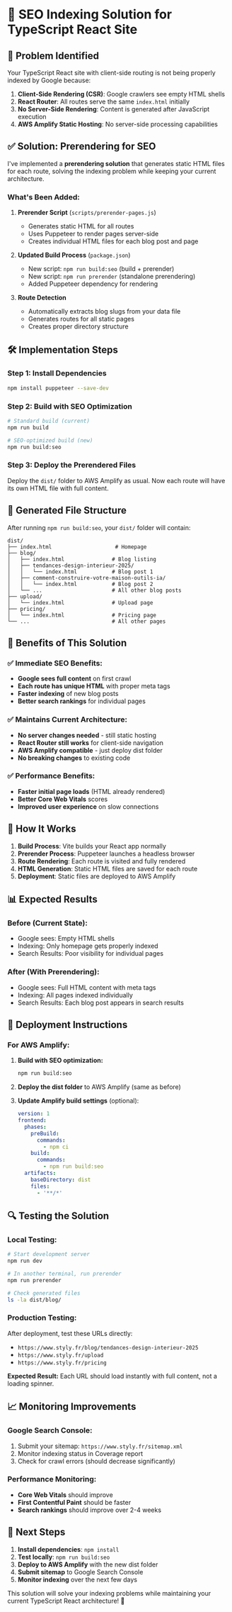 # 🚀 SEO Indexing Solution for TypeScript React Site

## 🎯 **Problem Identified**

Your TypeScript React site with client-side routing is not being properly indexed by Google because:

1. **Client-Side Rendering (CSR)**: Google crawlers see empty HTML shells
2. **React Router**: All routes serve the same `index.html` initially
3. **No Server-Side Rendering**: Content is generated after JavaScript execution
4. **AWS Amplify Static Hosting**: No server-side processing capabilities

## ✅ **Solution: Prerendering for SEO**

I've implemented a **prerendering solution** that generates static HTML files for each route, solving the indexing problem while keeping your current architecture.

### **What's Been Added:**

1. **Prerender Script** (`scripts/prerender-pages.js`)
   - Generates static HTML for all routes
   - Uses Puppeteer to render pages server-side
   - Creates individual HTML files for each blog post and page

2. **Updated Build Process** (`package.json`)
   - New script: `npm run build:seo` (build + prerender)
   - New script: `npm run prerender` (standalone prerendering)
   - Added Puppeteer dependency for rendering

3. **Route Detection** 
   - Automatically extracts blog slugs from your data file
   - Generates routes for all static pages
   - Creates proper directory structure

## 🛠️ **Implementation Steps**

### **Step 1: Install Dependencies**
```bash
npm install puppeteer --save-dev
```

### **Step 2: Build with SEO Optimization**
```bash
# Standard build (current)
npm run build

# SEO-optimized build (new)
npm run build:seo
```

### **Step 3: Deploy the Prerendered Files**
Deploy the `dist/` folder to AWS Amplify as usual. Now each route will have its own HTML file with full content.

## 📁 **Generated File Structure**

After running `npm run build:seo`, your `dist/` folder will contain:

```
dist/
├── index.html                    # Homepage
├── blog/
│   ├── index.html               # Blog listing
│   ├── tendances-design-interieur-2025/
│   │   └── index.html           # Blog post 1
│   ├── comment-construire-votre-maison-outils-ia/
│   │   └── index.html           # Blog post 2
│   └── ...                      # All other blog posts
├── upload/
│   └── index.html               # Upload page
├── pricing/
│   └── index.html               # Pricing page
└── ...                          # All other pages
```

## 🎯 **Benefits of This Solution**

### **✅ Immediate SEO Benefits:**
- **Google sees full content** on first crawl
- **Each route has unique HTML** with proper meta tags
- **Faster indexing** of new blog posts
- **Better search rankings** for individual pages

### **✅ Maintains Current Architecture:**
- **No server changes needed** - still static hosting
- **React Router still works** for client-side navigation
- **AWS Amplify compatible** - just deploy dist folder
- **No breaking changes** to existing code

### **✅ Performance Benefits:**
- **Faster initial page loads** (HTML already rendered)
- **Better Core Web Vitals** scores
- **Improved user experience** on slow connections

## 🔧 **How It Works**

1. **Build Process**: Vite builds your React app normally
2. **Prerender Process**: Puppeteer launches a headless browser
3. **Route Rendering**: Each route is visited and fully rendered
4. **HTML Generation**: Static HTML files are saved for each route
5. **Deployment**: Static files are deployed to AWS Amplify

## 📊 **Expected Results**

### **Before (Current State):**
- Google sees: Empty HTML shells
- Indexing: Only homepage gets properly indexed
- Search Results: Poor visibility for individual pages

### **After (With Prerendering):**
- Google sees: Full HTML content with meta tags
- Indexing: All pages indexed individually
- Search Results: Each blog post appears in search results

## 🚀 **Deployment Instructions**

### **For AWS Amplify:**

1. **Build with SEO optimization:**
   ```bash
   npm run build:seo
   ```

2. **Deploy the dist folder** to AWS Amplify (same as before)

3. **Update Amplify build settings** (optional):
   ```yaml
   version: 1
   frontend:
     phases:
       preBuild:
         commands:
           - npm ci
       build:
         commands:
           - npm run build:seo
     artifacts:
       baseDirectory: dist
       files:
         - '**/*'
   ```

## 🔍 **Testing the Solution**

### **Local Testing:**
```bash
# Start development server
npm run dev

# In another terminal, run prerender
npm run prerender

# Check generated files
ls -la dist/blog/
```

### **Production Testing:**
After deployment, test these URLs directly:
- `https://www.styly.fr/blog/tendances-design-interieur-2025`
- `https://www.styly.fr/upload`
- `https://www.styly.fr/pricing`

**Expected Result:** Each URL should load instantly with full content, not a loading spinner.

## 📈 **Monitoring Improvements**

### **Google Search Console:**
1. Submit your sitemap: `https://www.styly.fr/sitemap.xml`
2. Monitor indexing status in Coverage report
3. Check for crawl errors (should decrease significantly)

### **Performance Monitoring:**
- **Core Web Vitals** should improve
- **First Contentful Paint** should be faster
- **Search rankings** should improve over 2-4 weeks

## 🎯 **Next Steps**

1. **Install dependencies**: `npm install`
2. **Test locally**: `npm run build:seo`
3. **Deploy to AWS Amplify** with the new dist folder
4. **Submit sitemap** to Google Search Console
5. **Monitor indexing** over the next few days

This solution will solve your indexing problems while maintaining your current TypeScript React architecture! 🚀
